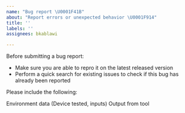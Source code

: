 ```yaml
---
name: "Bug report \U0001F41B"
about: "Report errors or unexpected behavior \U0001F914"
title: ''
labels: ''
assignees: bkablawi

---
```


Before submitting a bug report:

- Make sure you are able to repro it on the latest released version
- Perform a quick search for existing issues to check if this bug has already been reported

Please include the following:

Environment data (Device tested, inputs)
Output from tool
